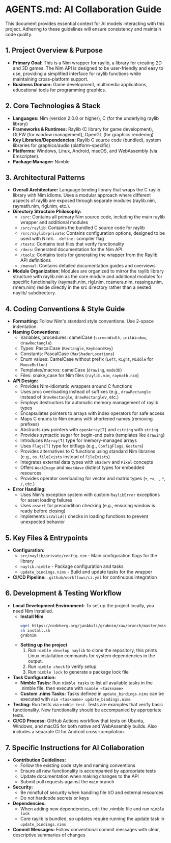 # AGENTS.md: AI Collaboration Guide

This document provides essential context for AI models interacting with this project. Adhering to these guidelines will ensure consistency and maintain code quality.

## 1. Project Overview & Purpose

* **Primary Goal:** This is a Nim wrapper for raylib, a library for creating 2D and 3D games. The Nim API is designed to be user-friendly and easy to use, providing a simplified interface for raylib functions while maintaining cross-platform support.
* **Business Domain:** Game development, multimedia applications, educational tools for programming graphics.

## 2. Core Technologies & Stack

* **Languages:** Nim (version 2.0.0 or higher), C (for the underlying raylib library)
* **Frameworks & Runtimes:** Raylib (C library for game development), GLFW (for window management), OpenGL (for graphics rendering)
* **Key Libraries/Dependencies:** Raylib C source code (bundled), system libraries for graphics/audio (platform-specific)
* **Platforms:** Windows, Linux, Android, macOS, and WebAssembly (via Emscripten).
* **Package Manager:** Nimble

## 3. Architectural Patterns

* **Overall Architecture:** Language binding library that wraps the C raylib library with Nim idioms. Uses a modular approach where different aspects of raylib are exposed through separate modules (raylib.nim, raymath.nim, rlgl.nim, etc.).
* **Directory Structure Philosophy:**
    * `/src`: Contains all primary Nim source code, including the main raylib wrapper and additional modules
    * `/src/raylib`: Contains the bundled C source code for raylib
    * `/src/naylib/private`: Contains configuration options, designed to be used with Nim’s `--define:` compiler flag
    * `/tests`: Contains test files that verify functionality
    * `/docs`: Generated documentation for the Nim API
    * `/tools`: Contains tools for generating the wrapper from the Raylib API definitions
    * `/manual`: Contains detailed documentation guides and overviews
* **Module Organization:** Modules are organized to mirror the raylib library structure with raylib.nim as the core module and additional modules for specific functionality (raymath.nim, rlgl.nim, rcamera.nim, reasings.nim, rmem.nim) reside directly in the src directory rather than a nested naylib/ subdirectory.

## 4. Coding Conventions & Style Guide

* **Formatting:** Follow Nim's standard style conventions. Use 2-space indentation.
* **Naming Conventions:** 
    * Variables, procedures: camelCase (`screenWidth`, `initWindow`, `drawRectangle`)
    * Types: PascalCase (`Rectangle`, `KeyboardKey`)
    * Constants: PascalCase (`MaxShaderLocations`)
    * Enum values: CamelCase without prefix (`Left`, `Right`, `Middle` for `MouseButton`)
    * Templates/macros: camelCase (`drawing`, `mode3D`)
    * Files: snake_case for Nim files (`raylib.nim`, `raymath.nim`)
* **API Design:** 
    * Provides Nim-idiomatic wrappers around C functions
    * Uses proc overloading instead of suffixes (e.g., `drawRectangle` instead of `drawRectangle`, `drawRectangleV`, etc.)
    * Employs destructors for automatic memory management of raylib types
    * Encapsulates pointers to arrays with index operators for safe access
    * Maps C enums to Nim enums with shortened names (removing prefixes)
    * Abstracts raw pointers with `openArray[T]` and `cstring` with `string`
    * Provides syntactic sugar for begin-end pairs (templates like `drawing`)
    * Introduces `RArray[T]` type for memory-managed arrays
    * Uses `Flags[T]` type for bitflags (e.g., `ConfigFlags`, `Gesture`)
    * Provides alternatives to C functions using standard Nim libraries (e.g., `os.fileExists` instead of `FileExists`)
    * Integrates external data types with `ShaderV` and `Pixel` concepts
    * Offers `WeakImage` and `WeakWave` distinct types for embedded resources
    * Provides operator overloading for vector and matrix types (`+`, `+=`, `-`, `*`, `/`, etc.)
* **Error Handling:** 
    * Uses Nim's exception system with custom `RaylibError` exceptions for asset loading failures
    * Uses `assert` for precondition checking (e.g., ensuring window is ready before closing)
    * Implements `isValid()` checks in loading functions to prevent unexpected behavior

## 5. Key Files & Entrypoints

* **Configuration:** 
    * `src/naylib/private/config.nim` - Main configuration flags for the library
    * `naylib.nimble` - Package configuration and tasks
    * `update_bindings.nims` - Build and update tasks for the wrapper
* **CI/CD Pipeline:** `.github/workflows/ci.yml` for continuous integration

## 6. Development & Testing Workflow

* **Local Development Environment:** To set up the project locally, you need Nim installed.
    * **Install Nim**
      ```bash
      wget https://codeberg.org/janAkali/grabnim/raw/branch/master/misc/install.sh
      sh install.sh
      grabnim
      ```
    * **Setting up the project**
      1. Run `nimble develop naylib` to clone the repository, this prints Linux installation commands for system dependencies in the output.
      2. Run `nimble check` to verify setup
      3. Run `nimble lock` to generate a package lock file
* **Task Configuration:** 
    * **Nimble Tasks:** Run `nimble tasks` to list all available tasks in the .nimble file, then execute with `nimble <taskname>`
    * **Custom .nims Tasks:** Tasks defined in `update_bindings.nims` can be executed with `nim <taskname> update_bindings.nims`
* **Testing:** Run tests via `nimble test`. Tests are examples that verify basic functionality. New functionality should be accompanied by appropriate tests.
* **CI/CD Process:** GitHub Actions workflow that tests on Ubuntu, Windows, and macOS for both native and WebAssembly builds. Also includes a separate CI for Android cross-compilation.

## 7. Specific Instructions for AI Collaboration

* **Contribution Guidelines:**
    * Follow the existing code style and naming conventions
    * Ensure all new functionality is accompanied by appropriate tests
    * Update documentation when making changes to the API
    * Submit pull requests against the `main` branch
* **Security:**
    * Be mindful of security when handling file I/O and external resources
    * Do not hardcode secrets or keys
* **Dependencies:**
    * When adding new dependencies, edit the .nimble file and run `nimble lock`
    * Core raylib is bundled, so updates require running the update task in `update_bindings.nims`
* **Commit Messages:** Follow conventional commit messages with clear, descriptive summaries of changes

